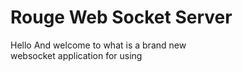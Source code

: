 # Rouge Web Socket Server
 
Hello And welcome to what is a brand new\
websocket application for using 
